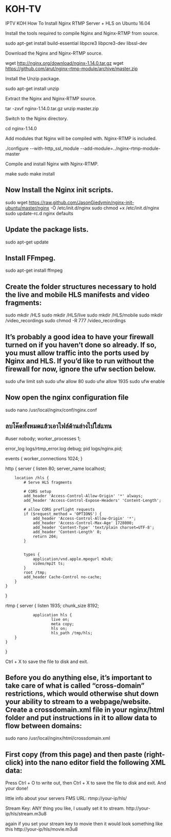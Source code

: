 # KOH-TV
IPTV  KOH
How To Install Nginx RTMP Server + HLS on Ubuntu 16.04 

Install the tools required to compile Nginx and Nginx-RTMP from source.

sudo apt-get install build-essential libpcre3 libpcre3-dev libssl-dev


Download the Nginx and Nginx-RTMP source.

wget http://nginx.org/download/nginx-1.14.0.tar.gz
wget https://github.com/arut/nginx-rtmp-module/archive/master.zip


Install the Unzip package.

sudo apt-get install unzip


Extract the Nginx and Nginx-RTMP source.

tar -zxvf nginx-1.14.0.tar.gz
unzip master.zip


Switch to the Nginx directory.

cd nginx-1.14.0


Add modules that Nginx will be compiled with. Nginx-RTMP is included.

./configure --with-http_ssl_module --add-module=../nginx-rtmp-module-master


Compile and install Nginx with Nginx-RTMP.

make
sudo make install


Now Install the Nginx init scripts.
-----------------------------------------------------------------
sudo wget https://raw.github.com/JasonGiedymin/nginx-init-ubuntu/master/nginx -O /etc/init.d/nginx
sudo chmod +x /etc/init.d/nginx
sudo update-rc.d nginx defaults


Update the package lists.
-----------------------------------------------------------------
sudo apt-get update


Install FFmpeg.
--------------------------------------------------------------------
sudo apt-get install ffmpeg


Create the folder structures necessary to hold the live and mobile HLS manifests and video fragments:
---------------------------------------------------------------------
sudo mkdir /HLS
sudo mkdir /HLS/live
sudo mkdir /HLS/mobile
sudo mkdir /video_recordings
sudo chmod -R 777 /video_recordings


It’s probably a good idea to have your firewall turned on if you haven’t done so already. If so, you must allow traffic into the ports used by Nginx and HLS. If you’d like to run without the firewall for now, ignore the ufw section below.
-----------------------------------------------------------------------------
sudo ufw limit ssh
sudo ufw allow 80
sudo ufw allow 1935
sudo ufw enable


Now open the nginx configuration file
------------------------------------------------------------------------------
sudo nano /usr/local/nginx/conf/nginx.conf


ลบโค๊ดทั้งหมดแล้วเอาไฟล์ด้านล่างไปใส่แทน
---------------------------------------------------------
#user nobody;
worker_processes  1;

error_log  logs/rtmp_error.log debug;
pid        logs/nginx.pid;

events {
    worker_connections  1024;
}

http {
    server {
        listen       80;
        server_name  localhost;

        location /hls {
            # Serve HLS fragments

            # CORS setup
            add_header 'Access-Control-Allow-Origin' '*' always;
            add_header 'Access-Control-Expose-Headers' 'Content-Length';

            # allow CORS preflight requests
            if ($request_method = 'OPTIONS') {
                add_header 'Access-Control-Allow-Origin' '*';
                add_header 'Access-Control-Max-Age' 1728000;
                add_header 'Content-Type' 'text/plain charset=UTF-8';
                add_header 'Content-Length' 0;
                return 204;
            }


            types {
                application/vnd.apple.mpegurl m3u8;
                video/mp2t ts;
            }
            root /tmp;
            add_header Cache-Control no-cache;
        }
    }
}

rtmp {
        server {
                listen 1935;
                chunk_size 8192;

                application hls {
                        live on;
                        meta copy;
                        hls on;
                        hls_path /tmp/hls;
        }
    }
}



Ctrl + X to save the file to disk and exit.

Before you do anything else, it’s important to take care of what is called “cross-domain” restrictions, which would otherwise shut down your ability to stream to a webpage/website. Create a crossdomain.xml file in your nginx/html folder and put instructions in it to allow data to flow between domains:
----------------------------------------------------------------
sudo nano /usr/local/nginx/html/crossdomain.xml


First copy (from this page) and then paste (right-click) into the nano editor field the following XML data:
------------------------------------------------------------------
<?xml version="1.0"?>
<!DOCTYPE cross-domain-policy SYSTEM "http://www.adobe.com/xml/dtds/cross-domain-policy.dtd">
<cross-domain-policy>
<allow-access-from domain="*"/>
</cross-domain-policy>


Press Ctrl + O to write out, then Ctrl + X to save the file to disk and exit.
And your done!

little info about your servers
FMS URL: rtmp://your-ip/hls/

Stream Key: ANY thing you like, I usually set it to stream.
http://your-ip/hls/stream.m3u8

again if you set your stream key to movie then it would look something like this
http://your-ip/hls/movie.m3u8
